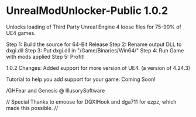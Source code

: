 # UnrealModUnlocker-Public 1.0.2
Unlocks loading of Third Party Unreal Engine 4 loose files for 75-90% of UE4 games.


Step 1: Build the source for 64-Bit Release
Step 2: Rename output DLL to dxgi.dll
Step 3: Put dxgi.dll in "/Game/Binaries/Win64/"
Step 4: Run Game with mods applied
Step 5: Profit!

1.0.2 Changes:
Added support for more version of UE4. (a version of 4.24.3)

Tutorial to help you add support for your game: Coming Soon!


/GHFear and Genesis @ IllusorySoftware

//
Special Thanks to emoose for DQXIHook and dga711 for ezpz, which made this possible.
//
